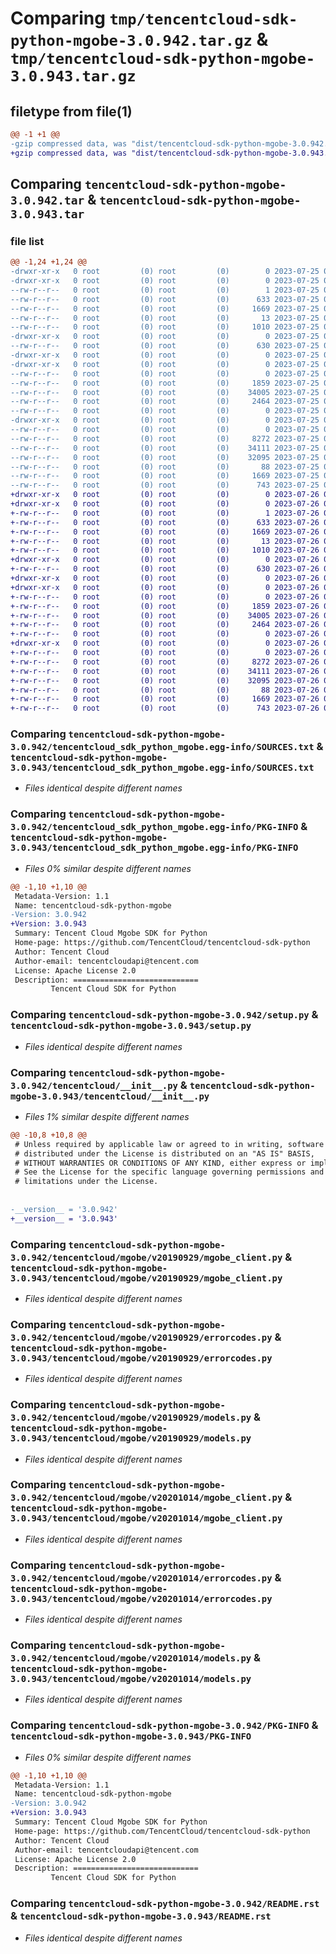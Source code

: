 # Comparing `tmp/tencentcloud-sdk-python-mgobe-3.0.942.tar.gz` & `tmp/tencentcloud-sdk-python-mgobe-3.0.943.tar.gz`

## filetype from file(1)

```diff
@@ -1 +1 @@
-gzip compressed data, was "dist/tencentcloud-sdk-python-mgobe-3.0.942.tar", last modified: Tue Jul 25 04:21:27 2023, max compression
+gzip compressed data, was "dist/tencentcloud-sdk-python-mgobe-3.0.943.tar", last modified: Wed Jul 26 00:40:47 2023, max compression
```

## Comparing `tencentcloud-sdk-python-mgobe-3.0.942.tar` & `tencentcloud-sdk-python-mgobe-3.0.943.tar`

### file list

```diff
@@ -1,24 +1,24 @@
-drwxr-xr-x   0 root         (0) root         (0)        0 2023-07-25 04:21:27.000000 tencentcloud-sdk-python-mgobe-3.0.942/
-drwxr-xr-x   0 root         (0) root         (0)        0 2023-07-25 04:21:27.000000 tencentcloud-sdk-python-mgobe-3.0.942/tencentcloud_sdk_python_mgobe.egg-info/
--rw-r--r--   0 root         (0) root         (0)        1 2023-07-25 04:21:27.000000 tencentcloud-sdk-python-mgobe-3.0.942/tencentcloud_sdk_python_mgobe.egg-info/dependency_links.txt
--rw-r--r--   0 root         (0) root         (0)      633 2023-07-25 04:21:27.000000 tencentcloud-sdk-python-mgobe-3.0.942/tencentcloud_sdk_python_mgobe.egg-info/SOURCES.txt
--rw-r--r--   0 root         (0) root         (0)     1669 2023-07-25 04:21:27.000000 tencentcloud-sdk-python-mgobe-3.0.942/tencentcloud_sdk_python_mgobe.egg-info/PKG-INFO
--rw-r--r--   0 root         (0) root         (0)       13 2023-07-25 04:21:27.000000 tencentcloud-sdk-python-mgobe-3.0.942/tencentcloud_sdk_python_mgobe.egg-info/top_level.txt
--rw-r--r--   0 root         (0) root         (0)     1010 2023-07-25 04:21:26.000000 tencentcloud-sdk-python-mgobe-3.0.942/setup.py
-drwxr-xr-x   0 root         (0) root         (0)        0 2023-07-25 04:21:27.000000 tencentcloud-sdk-python-mgobe-3.0.942/tencentcloud/
--rw-r--r--   0 root         (0) root         (0)      630 2023-07-25 04:21:26.000000 tencentcloud-sdk-python-mgobe-3.0.942/tencentcloud/__init__.py
-drwxr-xr-x   0 root         (0) root         (0)        0 2023-07-25 04:21:27.000000 tencentcloud-sdk-python-mgobe-3.0.942/tencentcloud/mgobe/
-drwxr-xr-x   0 root         (0) root         (0)        0 2023-07-25 04:21:27.000000 tencentcloud-sdk-python-mgobe-3.0.942/tencentcloud/mgobe/v20190929/
--rw-r--r--   0 root         (0) root         (0)        0 2023-07-25 04:21:26.000000 tencentcloud-sdk-python-mgobe-3.0.942/tencentcloud/mgobe/v20190929/__init__.py
--rw-r--r--   0 root         (0) root         (0)     1859 2023-07-25 04:21:26.000000 tencentcloud-sdk-python-mgobe-3.0.942/tencentcloud/mgobe/v20190929/mgobe_client.py
--rw-r--r--   0 root         (0) root         (0)    34005 2023-07-25 04:21:26.000000 tencentcloud-sdk-python-mgobe-3.0.942/tencentcloud/mgobe/v20190929/errorcodes.py
--rw-r--r--   0 root         (0) root         (0)     2464 2023-07-25 04:21:26.000000 tencentcloud-sdk-python-mgobe-3.0.942/tencentcloud/mgobe/v20190929/models.py
--rw-r--r--   0 root         (0) root         (0)        0 2023-07-25 04:21:26.000000 tencentcloud-sdk-python-mgobe-3.0.942/tencentcloud/mgobe/__init__.py
-drwxr-xr-x   0 root         (0) root         (0)        0 2023-07-25 04:21:27.000000 tencentcloud-sdk-python-mgobe-3.0.942/tencentcloud/mgobe/v20201014/
--rw-r--r--   0 root         (0) root         (0)        0 2023-07-25 04:21:26.000000 tencentcloud-sdk-python-mgobe-3.0.942/tencentcloud/mgobe/v20201014/__init__.py
--rw-r--r--   0 root         (0) root         (0)     8272 2023-07-25 04:21:26.000000 tencentcloud-sdk-python-mgobe-3.0.942/tencentcloud/mgobe/v20201014/mgobe_client.py
--rw-r--r--   0 root         (0) root         (0)    34111 2023-07-25 04:21:26.000000 tencentcloud-sdk-python-mgobe-3.0.942/tencentcloud/mgobe/v20201014/errorcodes.py
--rw-r--r--   0 root         (0) root         (0)    32095 2023-07-25 04:21:26.000000 tencentcloud-sdk-python-mgobe-3.0.942/tencentcloud/mgobe/v20201014/models.py
--rw-r--r--   0 root         (0) root         (0)       88 2023-07-25 04:21:27.000000 tencentcloud-sdk-python-mgobe-3.0.942/setup.cfg
--rw-r--r--   0 root         (0) root         (0)     1669 2023-07-25 04:21:27.000000 tencentcloud-sdk-python-mgobe-3.0.942/PKG-INFO
--rw-r--r--   0 root         (0) root         (0)      743 2023-07-25 04:21:26.000000 tencentcloud-sdk-python-mgobe-3.0.942/README.rst
+drwxr-xr-x   0 root         (0) root         (0)        0 2023-07-26 00:40:47.000000 tencentcloud-sdk-python-mgobe-3.0.943/
+drwxr-xr-x   0 root         (0) root         (0)        0 2023-07-26 00:40:47.000000 tencentcloud-sdk-python-mgobe-3.0.943/tencentcloud_sdk_python_mgobe.egg-info/
+-rw-r--r--   0 root         (0) root         (0)        1 2023-07-26 00:40:47.000000 tencentcloud-sdk-python-mgobe-3.0.943/tencentcloud_sdk_python_mgobe.egg-info/dependency_links.txt
+-rw-r--r--   0 root         (0) root         (0)      633 2023-07-26 00:40:47.000000 tencentcloud-sdk-python-mgobe-3.0.943/tencentcloud_sdk_python_mgobe.egg-info/SOURCES.txt
+-rw-r--r--   0 root         (0) root         (0)     1669 2023-07-26 00:40:47.000000 tencentcloud-sdk-python-mgobe-3.0.943/tencentcloud_sdk_python_mgobe.egg-info/PKG-INFO
+-rw-r--r--   0 root         (0) root         (0)       13 2023-07-26 00:40:47.000000 tencentcloud-sdk-python-mgobe-3.0.943/tencentcloud_sdk_python_mgobe.egg-info/top_level.txt
+-rw-r--r--   0 root         (0) root         (0)     1010 2023-07-26 00:40:47.000000 tencentcloud-sdk-python-mgobe-3.0.943/setup.py
+drwxr-xr-x   0 root         (0) root         (0)        0 2023-07-26 00:40:47.000000 tencentcloud-sdk-python-mgobe-3.0.943/tencentcloud/
+-rw-r--r--   0 root         (0) root         (0)      630 2023-07-26 00:40:47.000000 tencentcloud-sdk-python-mgobe-3.0.943/tencentcloud/__init__.py
+drwxr-xr-x   0 root         (0) root         (0)        0 2023-07-26 00:40:47.000000 tencentcloud-sdk-python-mgobe-3.0.943/tencentcloud/mgobe/
+drwxr-xr-x   0 root         (0) root         (0)        0 2023-07-26 00:40:47.000000 tencentcloud-sdk-python-mgobe-3.0.943/tencentcloud/mgobe/v20190929/
+-rw-r--r--   0 root         (0) root         (0)        0 2023-07-26 00:40:47.000000 tencentcloud-sdk-python-mgobe-3.0.943/tencentcloud/mgobe/v20190929/__init__.py
+-rw-r--r--   0 root         (0) root         (0)     1859 2023-07-26 00:40:47.000000 tencentcloud-sdk-python-mgobe-3.0.943/tencentcloud/mgobe/v20190929/mgobe_client.py
+-rw-r--r--   0 root         (0) root         (0)    34005 2023-07-26 00:40:47.000000 tencentcloud-sdk-python-mgobe-3.0.943/tencentcloud/mgobe/v20190929/errorcodes.py
+-rw-r--r--   0 root         (0) root         (0)     2464 2023-07-26 00:40:47.000000 tencentcloud-sdk-python-mgobe-3.0.943/tencentcloud/mgobe/v20190929/models.py
+-rw-r--r--   0 root         (0) root         (0)        0 2023-07-26 00:40:47.000000 tencentcloud-sdk-python-mgobe-3.0.943/tencentcloud/mgobe/__init__.py
+drwxr-xr-x   0 root         (0) root         (0)        0 2023-07-26 00:40:47.000000 tencentcloud-sdk-python-mgobe-3.0.943/tencentcloud/mgobe/v20201014/
+-rw-r--r--   0 root         (0) root         (0)        0 2023-07-26 00:40:47.000000 tencentcloud-sdk-python-mgobe-3.0.943/tencentcloud/mgobe/v20201014/__init__.py
+-rw-r--r--   0 root         (0) root         (0)     8272 2023-07-26 00:40:47.000000 tencentcloud-sdk-python-mgobe-3.0.943/tencentcloud/mgobe/v20201014/mgobe_client.py
+-rw-r--r--   0 root         (0) root         (0)    34111 2023-07-26 00:40:47.000000 tencentcloud-sdk-python-mgobe-3.0.943/tencentcloud/mgobe/v20201014/errorcodes.py
+-rw-r--r--   0 root         (0) root         (0)    32095 2023-07-26 00:40:47.000000 tencentcloud-sdk-python-mgobe-3.0.943/tencentcloud/mgobe/v20201014/models.py
+-rw-r--r--   0 root         (0) root         (0)       88 2023-07-26 00:40:47.000000 tencentcloud-sdk-python-mgobe-3.0.943/setup.cfg
+-rw-r--r--   0 root         (0) root         (0)     1669 2023-07-26 00:40:47.000000 tencentcloud-sdk-python-mgobe-3.0.943/PKG-INFO
+-rw-r--r--   0 root         (0) root         (0)      743 2023-07-26 00:40:47.000000 tencentcloud-sdk-python-mgobe-3.0.943/README.rst
```

### Comparing `tencentcloud-sdk-python-mgobe-3.0.942/tencentcloud_sdk_python_mgobe.egg-info/SOURCES.txt` & `tencentcloud-sdk-python-mgobe-3.0.943/tencentcloud_sdk_python_mgobe.egg-info/SOURCES.txt`

 * *Files identical despite different names*

### Comparing `tencentcloud-sdk-python-mgobe-3.0.942/tencentcloud_sdk_python_mgobe.egg-info/PKG-INFO` & `tencentcloud-sdk-python-mgobe-3.0.943/tencentcloud_sdk_python_mgobe.egg-info/PKG-INFO`

 * *Files 0% similar despite different names*

```diff
@@ -1,10 +1,10 @@
 Metadata-Version: 1.1
 Name: tencentcloud-sdk-python-mgobe
-Version: 3.0.942
+Version: 3.0.943
 Summary: Tencent Cloud Mgobe SDK for Python
 Home-page: https://github.com/TencentCloud/tencentcloud-sdk-python
 Author: Tencent Cloud
 Author-email: tencentcloudapi@tencent.com
 License: Apache License 2.0
 Description: ============================
         Tencent Cloud SDK for Python
```

### Comparing `tencentcloud-sdk-python-mgobe-3.0.942/setup.py` & `tencentcloud-sdk-python-mgobe-3.0.943/setup.py`

 * *Files identical despite different names*

### Comparing `tencentcloud-sdk-python-mgobe-3.0.942/tencentcloud/__init__.py` & `tencentcloud-sdk-python-mgobe-3.0.943/tencentcloud/__init__.py`

 * *Files 1% similar despite different names*

```diff
@@ -10,8 +10,8 @@
 # Unless required by applicable law or agreed to in writing, software
 # distributed under the License is distributed on an "AS IS" BASIS,
 # WITHOUT WARRANTIES OR CONDITIONS OF ANY KIND, either express or implied.
 # See the License for the specific language governing permissions and
 # limitations under the License.
 
 
-__version__ = '3.0.942'
+__version__ = '3.0.943'
```

### Comparing `tencentcloud-sdk-python-mgobe-3.0.942/tencentcloud/mgobe/v20190929/mgobe_client.py` & `tencentcloud-sdk-python-mgobe-3.0.943/tencentcloud/mgobe/v20190929/mgobe_client.py`

 * *Files identical despite different names*

### Comparing `tencentcloud-sdk-python-mgobe-3.0.942/tencentcloud/mgobe/v20190929/errorcodes.py` & `tencentcloud-sdk-python-mgobe-3.0.943/tencentcloud/mgobe/v20190929/errorcodes.py`

 * *Files identical despite different names*

### Comparing `tencentcloud-sdk-python-mgobe-3.0.942/tencentcloud/mgobe/v20190929/models.py` & `tencentcloud-sdk-python-mgobe-3.0.943/tencentcloud/mgobe/v20190929/models.py`

 * *Files identical despite different names*

### Comparing `tencentcloud-sdk-python-mgobe-3.0.942/tencentcloud/mgobe/v20201014/mgobe_client.py` & `tencentcloud-sdk-python-mgobe-3.0.943/tencentcloud/mgobe/v20201014/mgobe_client.py`

 * *Files identical despite different names*

### Comparing `tencentcloud-sdk-python-mgobe-3.0.942/tencentcloud/mgobe/v20201014/errorcodes.py` & `tencentcloud-sdk-python-mgobe-3.0.943/tencentcloud/mgobe/v20201014/errorcodes.py`

 * *Files identical despite different names*

### Comparing `tencentcloud-sdk-python-mgobe-3.0.942/tencentcloud/mgobe/v20201014/models.py` & `tencentcloud-sdk-python-mgobe-3.0.943/tencentcloud/mgobe/v20201014/models.py`

 * *Files identical despite different names*

### Comparing `tencentcloud-sdk-python-mgobe-3.0.942/PKG-INFO` & `tencentcloud-sdk-python-mgobe-3.0.943/PKG-INFO`

 * *Files 0% similar despite different names*

```diff
@@ -1,10 +1,10 @@
 Metadata-Version: 1.1
 Name: tencentcloud-sdk-python-mgobe
-Version: 3.0.942
+Version: 3.0.943
 Summary: Tencent Cloud Mgobe SDK for Python
 Home-page: https://github.com/TencentCloud/tencentcloud-sdk-python
 Author: Tencent Cloud
 Author-email: tencentcloudapi@tencent.com
 License: Apache License 2.0
 Description: ============================
         Tencent Cloud SDK for Python
```

### Comparing `tencentcloud-sdk-python-mgobe-3.0.942/README.rst` & `tencentcloud-sdk-python-mgobe-3.0.943/README.rst`

 * *Files identical despite different names*

